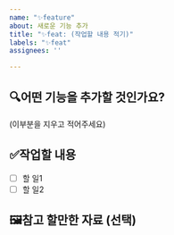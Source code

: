 ```yaml
---
name: "✨feature"
about: 새로운 기능 추가
title: "✨feat: (작업할 내용 적기)"
labels: "✨feat"
assignees: ''

---
```


## 🔍어떤 기능을 추가할 것인가요?
<!--
연관된 이슈 번호를 적어주세요!
ex) #1 
-->

(이부분을 지우고 적어주세요)


## ✅작업할 내용
<!--
어떤 작업들을 할 건가요?
체크박스에 적어주세요!
-->

- [ ] 할 일1
- [ ] 할 일2

## 🖼️참고 할만한 자료 (선택)
